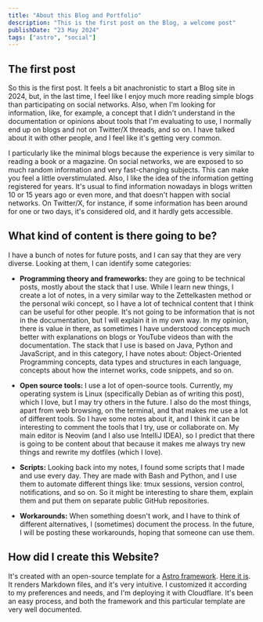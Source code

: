 ```yaml
---
title: "About this Blog and Portfolio"
description: "This is the first post on the Blog, a welcome post"
publishDate: "23 May 2024"
tags: ["astro", "social"]
---
```


## The first post

So this is the first post. It feels a bit anachronistic to start a Blog site in 2024, but, in the last time, I feel like I enjoy much more reading simple blogs than participating on social networks. Also, when I'm looking for information, like, for example, a concept that I didn't understand in the documentation or opinions about tools that I'm evaluating to use, I normally end up on blogs and not on Twitter/X threads, and so on. I have talked about it with other people, and I feel like it's getting very common.

I particularly like the minimal blogs because the experience is very similar to reading a book or a magazine. On social networks, we are exposed to so much random information and very fast-changing subjects. This can make you feel a little overstimulated. Also, I like the idea of the information getting registered for years. It's usual to find information nowadays in blogs written 10 or 15 years ago or even more, and that doesn't happen with social networks. On Twitter/X, for instance, if some information has been around for one or two days, it's considered old, and it hardly gets accessible.


## What kind of content is there going to be?

I have a bunch of notes for future posts, and I can say that they are very diverse. Looking at them, I can identify some categories:

- **Programming theory and frameworks:** they are going to be technical posts, mostly about the stack that I use. While I learn new things, I create a lot of notes, in a very similar way to the Zettelkasten method or the personal wiki concept, so I have a lot of technical content that I think can be useful for other people. It's not going to be information that is not in the documentation, but I will explain it in my own way. In my opinion, there is value in there, as sometimes I have understood concepts much better with explanations on blogs or YouTube videos than with the documentation. The stack that I use is based on Java, Python and JavaScript, and in this category, I have notes about: Object-Oriented Programming concepts, data types and structures in each language, concepts about how the internet works, code snippets, and so on.

- **Open source tools:** I use a lot of open-source tools. Currently, my operating system is Linux (specifically Debian as of writing this post), which I love, but I may try others in the future. I also do the most things, apart from web browsing, on the terminal, and that makes me use a lot of different tools. So I have some notes about it, and I think it can be interesting to comment the tools that I try, use or collaborate on. My main editor is Neovim (and I also use IntelliJ IDEA), so I predict that there is going to be content about that because it makes me always try new things and rewrite my dotfiles (which I love).

- **Scripts:** Looking back into my notes, I found some scripts that I made and use every day. They are made with Bash and Python, and I use them to automate different things like: tmux sessions, version control, notifications, and so on. So it might be interesting to share them, explain them and put them on separate public GitHub repositories.

- **Workarounds:** When something doesn't work, and I have to think of different alternatives, I (sometimes) document the process. In the future, I will be posting these workarounds, hoping that someone can use them.


## How did I create this Website?

It's created with an open-source template for a [Astro framework](https://astro.build/). [Here it is](https://github.com/chrismwilliams/astro-theme-cactus). It renders Markdown files, and it's very intuitive. I customized it according to my preferences and needs, and I'm deploying it with Cloudflare. It's been an easy process, and both the framework and this particular template are very well documented.

